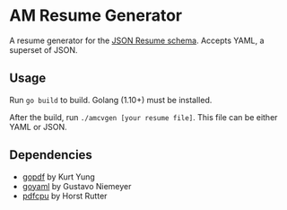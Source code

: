 # AM Resume Generator

A resume generator for the [JSON Resume schema](https://jsonresume.org/schema/). Accepts YAML, a superset of JSON.

## Usage

Run `go build` to build. Golang (1.10+) must be installed.

After the build, run `./amcvgen [your resume file]`. This file can be either YAML or JSON.

## Dependencies
- [gopdf](https://github.com/jung-kurt/gofpdf) by Kurt Yung
- [goyaml](https://github.com/go-yaml/yaml/) by Gustavo Niemeyer
- [pdfcpu](https://github.com/hhrutter/pdfcpu) by Horst Rutter
